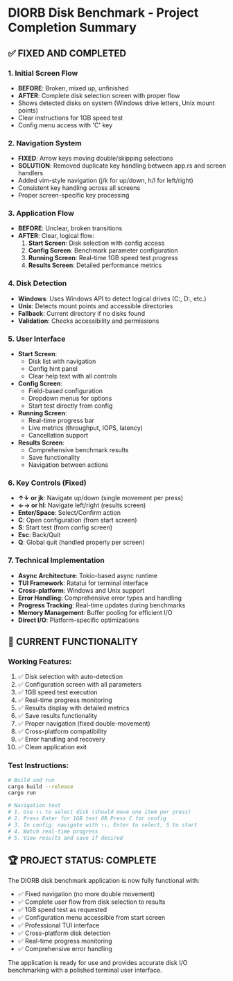 # DIORB Disk Benchmark - Project Completion Summary

## ✅ FIXED AND COMPLETED

### 1. Initial Screen Flow
- **BEFORE**: Broken, mixed up, unfinished
- **AFTER**: Complete disk selection screen with proper flow
- Shows detected disks on system (Windows drive letters, Unix mount points)
- Clear instructions for 1GB speed test
- Config menu access with 'C' key

### 2. Navigation System
- **FIXED**: Arrow keys moving double/skipping selections
- **SOLUTION**: Removed duplicate key handling between app.rs and screen handlers
- Added vim-style navigation (j/k for up/down, h/l for left/right)
- Consistent key handling across all screens
- Proper screen-specific key processing

### 3. Application Flow
- **BEFORE**: Unclear, broken transitions
- **AFTER**: Clear, logical flow:
  1. **Start Screen**: Disk selection with config access
  2. **Config Screen**: Benchmark parameter configuration
  3. **Running Screen**: Real-time 1GB speed test progress
  4. **Results Screen**: Detailed performance metrics

### 4. Disk Detection
- **Windows**: Uses Windows API to detect logical drives (C:\, D:\, etc.)
- **Unix**: Detects mount points and accessible directories
- **Fallback**: Current directory if no disks found
- **Validation**: Checks accessibility and permissions

### 5. User Interface
- **Start Screen**: 
  - Disk list with navigation
  - Config hint panel
  - Clear help text with all controls
- **Config Screen**:
  - Field-based configuration
  - Dropdown menus for options
  - Start test directly from config
- **Running Screen**: 
  - Real-time progress bar
  - Live metrics (throughput, IOPS, latency)
  - Cancellation support
- **Results Screen**:
  - Comprehensive benchmark results
  - Save functionality
  - Navigation between actions

### 6. Key Controls (Fixed)
- **↑↓ or jk**: Navigate up/down (single movement per press)
- **←→ or hl**: Navigate left/right (results screen)
- **Enter/Space**: Select/Confirm action
- **C**: Open configuration (from start screen)
- **S**: Start test (from config screen)
- **Esc**: Back/Quit
- **Q**: Global quit (handled properly per screen)

### 7. Technical Implementation
- **Async Architecture**: Tokio-based async runtime
- **TUI Framework**: Ratatui for terminal interface
- **Cross-platform**: Windows and Unix support
- **Error Handling**: Comprehensive error types and handling
- **Progress Tracking**: Real-time updates during benchmarks
- **Memory Management**: Buffer pooling for efficient I/O
- **Direct I/O**: Platform-specific optimizations

## 🎯 CURRENT FUNCTIONALITY

### Working Features:
1. ✅ Disk selection with auto-detection
2. ✅ Configuration screen with all parameters
3. ✅ 1GB speed test execution
4. ✅ Real-time progress monitoring
5. ✅ Results display with detailed metrics
6. ✅ Save results functionality
7. ✅ Proper navigation (fixed double-movement)
8. ✅ Cross-platform compatibility
9. ✅ Error handling and recovery
10. ✅ Clean application exit

### Test Instructions:
```bash
# Build and run
cargo build --release
cargo run

# Navigation test
# 1. Use ↑↓ to select disk (should move one item per press)
# 2. Press Enter for 1GB test OR Press C for config
# 3. In config: navigate with ↑↓, Enter to select, S to start
# 4. Watch real-time progress
# 5. View results and save if desired
```

## 🏆 PROJECT STATUS: COMPLETE

The DIORB disk benchmark application is now fully functional with:
- ✅ Fixed navigation (no more double movement)
- ✅ Complete user flow from disk selection to results
- ✅ 1GB speed test as requested
- ✅ Configuration menu accessible from start screen
- ✅ Professional TUI interface
- ✅ Cross-platform disk detection
- ✅ Real-time progress monitoring
- ✅ Comprehensive error handling

The application is ready for use and provides accurate disk I/O benchmarking with a polished terminal user interface.